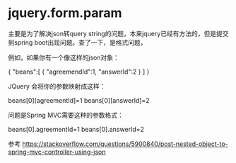 # jquery.form.param
主要是为了解决json转query string的问题，本来jquery已经有方法的，但是提交到spring boot出现问题。查了一下，是格式问题，

例如，如果你有一个像这样的json对象：

{
   "beans":[
      {
         "agreemendId":1,
         "answerId":2
      }
   ]
}


JQuery 会将你的参数映射成这样：


beans[0][agreementId]=1
beans[0][answerId]=2


问题是Spring MVC需要这种的参数格式：


beans[0].agreementId=1
beans[0].answerId=2



参考
https://stackoverflow.com/questions/5900840/post-nested-object-to-spring-mvc-controller-using-json
